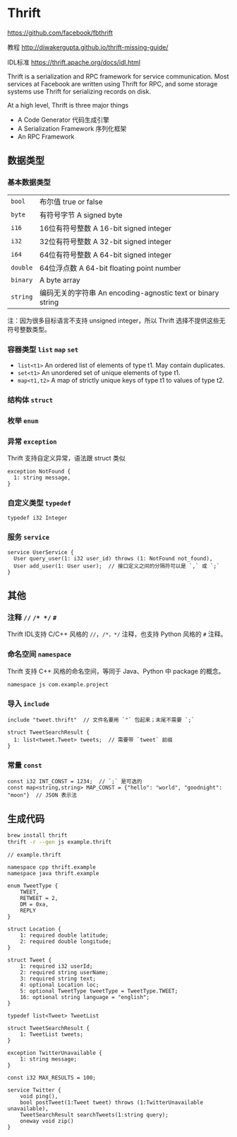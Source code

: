 # Thrift

https://github.com/facebook/fbthrift

教程 http://diwakergupta.github.io/thrift-missing-guide/

IDL标准 https://thrift.apache.org/docs/idl.html

Thrift is a serialization and RPC framework for service communication. Most services at Facebook are written using Thrift for RPC, and some storage systems use Thrift for serializing records on disk.

At a high level, Thrift is three major things
* A Code Generator 代码生成引擎
* A Serialization Framework 序列化框架
* An RPC Framework









## 数据类型

### 基本数据类型

|||
---------|-----------------------------------------
`bool`   | 布尔值          true or false
`byte`   | 有符号字节      A signed byte
`i16`    | 16位有符号整数  A 16-bit signed integer
`i32`    | 32位有符号整数  A 32-bit signed integer
`i64`    | 64位有符号整数  A 64-bit signed integer
`double` | 64位浮点数      A 64-bit floating point number
`binary` |                A byte array
`string` | 编码无关的字符串 An encoding-agnostic text or binary string

注：因为很多目标语言不支持 unsigned integer，所以 Thrift 选择不提供这些无符号整数类型。

### 容器类型 `list` `map` `set`

* `list<t1>` An ordered list of elements of type t1. May contain duplicates.
* `set<t1>` An unordered set of unique elements of type t1.
* `map<t1,t2>` A map of strictly unique keys of type t1 to values of type t2.

### 结构体 `struct`



### 枚举 `enum`


### 异常 `exception`

Thrift 支持自定义异常，语法跟 struct 类似

```thrift
exception NotFound {
  1: string message,
}
```






### 自定义类型 `typedef`

```thrift
typedef i32 Integer
```


### 服务 `service`

```thrift
service UserService {
  User query_user(1: i32 user_id) throws (1: NotFound not_found),
  User add_user(1: User user);  // 接口定义之间的分隔符可以是 `,` 或 `;`
}
```



## 其他

### 注释 `//` `/* */` `#`

Thrift IDL支持 C/C++ 风格的 `//`，`/*，*/` 注释，也支持 Python 风格的 `#` 注释。

### 命名空间 `namespace`

Thrift 支持 C++ 风格的命名空间，等同于 Java、Python 中 package 的概念。

```thrift
namespace js com.example.project
```

### 导入 `include`

```thrift
include "tweet.thrift"  // 文件名要用 `"` 包起来；末尾不需要 `;`

struct TweetSearchResult {
  1: list<tweet.Tweet> tweets;  // 需要带 `tweet` 前缀
}
```

### 常量 `const`

```thrift
const i32 INT_CONST = 1234;  // `;` 是可选的
const map<string,string> MAP_CONST = {"hello": "world", "goodnight": "moon"}  // JSON 表示法
```








## 生成代码

```bash
brew install thrift
thrift -r --gen js example.thrift
```

```thrift
// example.thrift

namespace cpp thrift.example
namespace java thrift.example

enum TweetType {
    TWEET,
    RETWEET = 2,
    DM = 0xa,
    REPLY
}

struct Location {
    1: required double latitude;
    2: required double longitude;
}

struct Tweet {
    1: required i32 userId;
    2: required string userName;
    3: required string text;
    4: optional Location loc;
    5: optional TweetType tweetType = TweetType.TWEET;
    16: optional string language = "english";
}

typedef list<Tweet> TweetList

struct TweetSearchResult {
    1: TweetList tweets;
}

exception TwitterUnavailable {
    1: string message;
}

const i32 MAX_RESULTS = 100;

service Twitter {
    void ping(),
    bool postTweet(1:Tweet tweet) throws (1:TwitterUnavailable unavailable),
    TweetSearchResult searchTweets(1:string query);
    oneway void zip()
}
```












